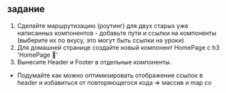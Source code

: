 ## задание

1. Сделайте маршрутизацию (роутинг) для двух старых уже написанных компонентов - добавьте пути и ссылки на компоненты (выберите их по вкусу, это могут быть ссылки на уроки)
2. Для домашней странице создайте новый компонент HomePage с h3 'HomePage 🏡'
3. Вынесите Header и Footer в отдельные компоненты.

* Подумайте как можно оптимизировать отображение ссылок в header и избавиться от повторяющегося кода => массив и map co